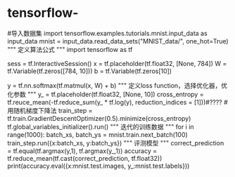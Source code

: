 # tensorflow-
#导入数据集
import tensorflow.examples.tutorials.mnist.input_data as input_data
mnist = input_data.read_data_sets("MNIST_data/", one_hot=True)
"""
定义算法公式
"""
import tensorflow as tf

sess = tf.InteractiveSession()
x = tf.placeholder(tf.float32, [None, 784])
W = tf.Variable(tf.zeros([784, 10]))
b = tf.Variable(tf.zeros[10])

y = tf.nn.softmax(tf.matmul(x, W) + b)
"""
定义loss function，选择优化器，优化参数
"""
y_ = tf.placeholder(tf.float32, [None, 10])
cross_entropy = tf.reuce_mean(-tf.reduce_sum(y_ * tf.log(y), reduction_indices = [1]))#????
#用随机梯度下降法
train_step = tf.train.GradientDescentOptimizer(0.5).minimize(cross_entropy)
tf.global_variables_initializer().run()
"""
迭代的训练数据
"""
for i in range(1000):
  batch_xs, batch_ys = mnist.train.next_batch(100)
  train_step.run({x:batch_xs, y:batch_ys})
"""
评测模型
"""
correct_prediction = tf.equal(tf.argmax(y,1), tf.argmax(y_,1))
accuracy = tf.reduce_mean(tf.cast(correct_prediction, tf.float32))
print(accuracy.eval({x:mnist.test.images, y_:mnist.test.labels}))
